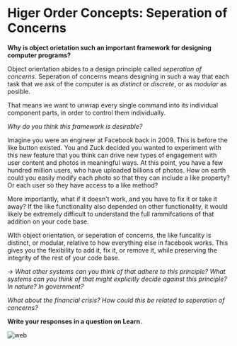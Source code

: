 # Higer Order Concepts: Seperation of Concerns

**Why is object orietation such an important framework for designing computer programs?**  

Object orientation abides to a design principle called *seperation of concerns*.  Seperation of concerns means designing in such a way that each task that we ask of the computer is as *distinct* or *discrete*, or as *modular* as posible.  

That means we want to unwrap every single command into its individual component parts, in order to control them individually.

*Why do you think this framework is desirable?*

Imagine you were an engineer at Facebook back in 2009.  This is before the like button existed.  You and Zuck decided you wanted to experiment with this new feature that you think can drive new types of engagement with user content and photos in meaningful ways.  At this point, you have a few hundred million users, who have uploaded billions of photos.  How on earth could you easily modify each photo so that they can include a like property?  Or each user so they have access to a like method?  

More importantly, what if it doesn't work, and you have to fix it or take it away?  If the like functionality also depended on other functionality, it would likely be extremely difficult to understand the full rammifcations of that addition on your code base.

WIth object orientation, or seperation of concerns, the like funcality is distinct, or modular, relative to how everything else in facebook works.  This gives you the flexibility to add it, fix it, or remove it, while preserving the integrity of the rest of your code base.  

-> *What other systems can you think of that adhere to this principle?  What systems can you think of that might explicitly decide against this principle? In nature?  In government?*  

*What about the financial crisis?  How could this be related to seperation of concerns?*

**Write your responses in a question on Learn.**

![web](https://carelesswhispersbym.files.wordpress.com/2015/03/chapter-twenty-seven_a-tangled-web.jpg)



